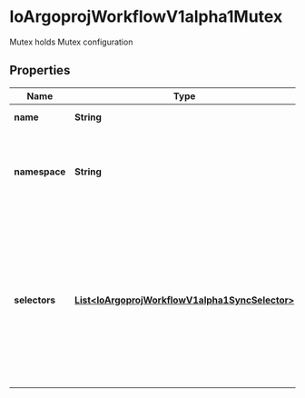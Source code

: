 

# IoArgoprojWorkflowV1alpha1Mutex

Mutex holds Mutex configuration

## Properties

Name | Type | Description | Notes
------------ | ------------- | ------------- | -------------
**name** | **String** | name of the mutex |  [optional]
**namespace** | **String** | Namespace is the namespace of the mutex, default: [namespace of workflow] |  [optional]
**selectors** | [**List&lt;IoArgoprojWorkflowV1alpha1SyncSelector&gt;**](IoArgoprojWorkflowV1alpha1SyncSelector.md) | Selectors is a list of references to dynamic values (like parameters, labels, annotations) that can be added to mutex key to make concurrency more customizable |  [optional]



